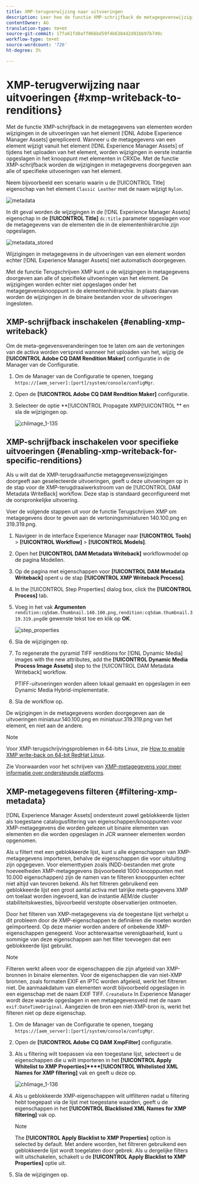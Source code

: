 ```yaml
---
title: XMP-terugverwijzing naar uitvoeringen
description: Leer hoe de functie XMP-schrijfback de metagegevenswijzigingen voor een element doorgeeft aan alle of aan specifieke uitvoeringen van het element.
contentOwner: AG
translation-type: tm+mt
source-git-commit: 17fa61fd0aff066bd59f4b6384d2d91bb97b749c
workflow-type: tm+mt
source-wordcount: '726'
ht-degree: 3%

---
```



# XMP-terugverwijzing naar uitvoeringen {#xmp-writeback-to-renditions}

Met de functie XMP-schrijfback in de metagegevens van elementen worden wijzigingen in de uitvoeringen van het element [!DNL Adobe Experience Manager Assets] gerepliceerd. Wanneer u de metagegevens van een element wijzigt vanuit het element [!DNL Experience Manager Assets] of tijdens het uploaden van het element, worden wijzigingen in eerste instantie opgeslagen in het knooppunt met elementen in CRXDe. Met de functie XMP-schrijfback worden de wijzigingen in metagegevens doorgegeven aan alle of specifieke uitvoeringen van het element.

Neem bijvoorbeeld een scenario waarin u de [!UICONTROL Title] eigenschap van het element `Classic Leather` met de naam wijzigt `Nylon`.

![metadata](assets/metadata.png)

In dit geval worden de wijzigingen in de [!DNL Experience Manager Assets] eigenschap in de **[!UICONTROL Title]** `dc:title` parameter opgeslagen voor de metagegevens van de elementen die in de elementenhiërarchie zijn opgeslagen.

![metadata_stored](assets/metadata_stored.png)

Wijzigingen in metagegevens in de uitvoeringen van een element worden echter [!DNL Experience Manager Assets] niet automatisch doorgegeven.

Met de functie Terugschrijven XMP kunt u de wijzigingen in metagegevens doorgeven aan alle of specifieke uitvoeringen van het element. De wijzigingen worden echter niet opgeslagen onder het metagegevensknooppunt in de elementenhiërarchie. In plaats daarvan worden de wijzigingen in de binaire bestanden voor de uitvoeringen ingesloten.

## XMP-schrijfback inschakelen {#enabling-xmp-writeback}

Om de meta-gegevensveranderingen toe te laten om aan de vertoningen van de activa worden verspreid wanneer het uploaden van het, wijzig de **[!UICONTROL Adobe CQ DAM Rendition Maker]** configuratie in de Manager van de Configuratie.

1. Om de Manager van de Configuratie te openen, toegang `https://[aem_server]:[port]/system/console/configMgr`.
1. Open de **[!UICONTROL Adobe CQ DAM Rendition Maker]** configuratie.
1. Selecteer de optie **[!UICONTROL Propagate XMP[!UICONTROL ** en sla de wijzigingen op.

   ![chlimage_1-135](assets/chlimage_1-346.png)

## XMP-schrijfback inschakelen voor specifieke uitvoeringen {#enabling-xmp-writeback-for-specific-renditions}

Als u wilt dat de XMP-terugdraaifunctie metagegevenswijzigingen doorgeeft aan geselecteerde uitvoeringen, geeft u deze uitvoeringen op in de stap voor de XMP-terugdraaiwerkstroom van de [!UICONTROL DAM Metadata WriteBack] workflow. Deze stap is standaard geconfigureerd met de oorspronkelijke uitvoering.

Voer de volgende stappen uit voor de functie Terugschrijven XMP om metagegevens door te geven aan de vertoningsminiaturen 140.100.png en 319.319.png.

1. Navigeer in de interface Experience Manager naar **[!UICONTROL Tools]** > **[!UICONTROL Workflow]** > **[!UICONTROL Models]**.
1. Open het **[!UICONTROL DAM Metadata Writeback]** workflowmodel op de pagina Modellen.
1. Op de pagina met eigenschappen voor **[!UICONTROL DAM Metadata Writeback]** opent u de stap **[!UICONTROL XMP Writeback Process]**.
1. In the [!UICONTROL Step Properties] dialog box, click the **[!UICONTROL Process]** tab.
1. Voeg in het vak **Argumenten** `rendition:cq5dam.thumbnail.140.100.png,rendition:cq5dam.thumbnail.319.319.png`de gewenste tekst toe en klik op **OK**.

   ![step_properties](assets/step_properties.png)

1. Sla de wijzigingen op.
1. To regenerate the pyramid TIFF renditions for [!DNL Dynamic Media] images with the new attributes, add the **[!UICONTROL Dynamic Media Process Image Assets]** step to the [!UICONTROL DAM Metadata Writeback] workflow.

   PTIFF-uitvoeringen worden alleen lokaal gemaakt en opgeslagen in een Dynamic Media Hybrid-implementatie.

1. Sla de workflow op.

De wijzigingen in de metagegevens worden doorgegeven aan de uitvoeringen miniatuur.140.100.png en miniatuur.319.319.png van het element, en niet aan de andere.

>[!NOTE]
>
>Voor XMP-terugschrijvingsproblemen in 64-bits Linux, zie [How to enable XMP write-back on 64-bit RedHat Linux](https://helpx.adobe.com/experience-manager/kb/enable-xmp-write-back-64-bit-redhat.html).
>
>Zie Voorwaarden voor het schrijven van [XMP-metagegevens voor meer informatie over ondersteunde platforms](/help/sites-deploying/technical-requirements.md#requirements-for-aem-assets-xmp-metadata-write-back).

## XMP-metagegevens filteren {#filtering-xmp-metadata}

[!DNL Experience Manager Assets] ondersteunt zowel geblokkeerde lijsten als toegestane catalogusfiltering van eigenschappen/knooppunten voor XMP-metagegevens die worden gelezen uit binaire elementen van elementen en die worden opgeslagen in JCR wanneer elementen worden opgenomen.

Als u filtert met een geblokkeerde lijst, kunt u alle eigenschappen van XMP-metagegevens importeren, behalve de eigenschappen die voor uitsluiting zijn opgegeven. Voor elementtypen zoals INDD-bestanden met grote hoeveelheden XMP-metagegevens (bijvoorbeeld 1000 knooppunten met 10.000 eigenschappen) zijn de namen van te filteren knooppunten echter niet altijd van tevoren bekend. Als het filtreren gebruikend een geblokkeerde lijst een groot aantal activa met talrijke meta-gegevens XMP om toelaat worden ingevoerd, kan de instantie AEM/de cluster stabiliteitskwesties, bijvoorbeeld verstopte observatierijen ontmoeten.

Door het filteren van XMP-metagegevens via de toegestane lijst verhelpt u dit probleem door de XMP-eigenschappen te definiëren die moeten worden geïmporteerd. Op deze manier worden andere of onbekende XMP-eigenschappen genegeerd. Voor achterwaartse verenigbaarheid, kunt u sommige van deze eigenschappen aan het filter toevoegen dat een geblokkeerde lijst gebruikt.

>[!NOTE]
>
>Filteren werkt alleen voor de eigenschappen die zijn afgeleid van XMP-bronnen in binaire elementen. Voor de eigenschappen die van niet-XMP bronnen, zoals formaten EXIF en IPTC worden afgeleid, werkt het filtreren niet. De aanmaakdatum van elementen wordt bijvoorbeeld opgeslagen in een eigenschap met de naam EXIF TIFF. `CreateDate` In Experience Manager wordt deze waarde opgeslagen in een metagegevensveld met de naam `exif:DateTimeOriginal`. Aangezien de bron een niet-XMP-bron is, werkt het filteren niet op deze eigenschap.

<!-- TBD: The instructions don't seem to match the UI. I see com.day.cq.dam.commons.metadata.XmpFilterBlackWhite.description
in Config Manager. And the settings are,
com.day.cq.dam.commons.metadata.XmpFilterBlackWhite.xmp.filter.apply_whitelist.name
com.day.cq.dam.commons.metadata.XmpFilterBlackWhite.xmp.filter.whitelist.name
com.day.cq.dam.commons.metadata.XmpFilterBlackWhite.xmp.filter.apply_blacklist.name
com.day.cq.dam.commons.metadata.XmpFilterBlackWhite.xmp.filter.blacklist.name
 
TBD: Make updates to configurations for allow and block list after product updates are done.
-->

1. Om de Manager van de Configuratie te openen, toegang `https://[aem_server]:[port]/system/console/configMgr`.
1. Open de **[!UICONTROL Adobe CQ DAM XmpFilter]** configuratie.
1. Als u filtering wilt toepassen via een toegestane lijst, selecteert u de eigenschappen die u wilt importeren in het **[!UICONTROL Apply Whitelist to XMP Properties]****[!UICONTROL Whitelisted XML Names for XMP filtering]** vak en geeft u deze op.

   ![chlimage_1-136](assets/chlimage_1-347.png)

1. Als u geblokkeerde XMP-eigenschappen wilt uitfilteren nadat u filtering hebt toegepast via de lijst met toegestane waarden, geeft u de eigenschappen in het **[!UICONTROL Blacklisted XML Names for XMP filtering]** vak op.

   >[!NOTE]
   >
   >The **[!UICONTROL Apply Blacklist to XMP Properties]** option is selected by default. Met andere woorden, het filtreren gebruikend een geblokkeerde lijst wordt toegelaten door gebrek. Als u dergelijke filters wilt uitschakelen, schakelt u de **[!UICONTROL Apply Blacklist to XMP Properties]** optie uit.

1. Sla de wijzigingen op.
